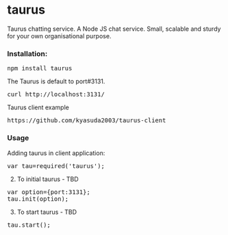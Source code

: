 taurus
=========

Taurus chatting service. A Node JS chat service. Small, scalable and sturdy for your own organisational purpose.

<h3>Installation:</h3>

<pre>
npm install taurus
</pre>

The Taurus is default to port#3131.

<pre>
curl http://localhost:3131/<file_name>
</pre>

Taurus client example
<pre>
https://github.com/kyasuda2003/taurus-client
</pre>

<h3>Usage</h3>
Adding taurus in client application:

<pre>
var tau=required('taurus');
</pre>


2. To initial taurus - TBD
<pre>
var option={port:3131};
tau.init(option);
</pre>

3. To start taurus - TBD
<pre>
tau.start();
</pre>
